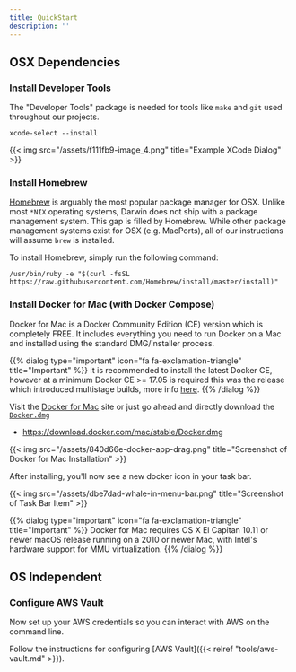 ```yaml
---
title: QuickStart
description: ''
---
```


## OSX Dependencies

### Install Developer Tools

The "Developer Tools" package is needed for tools like `make` and `git` used throughout our projects.

```
xcode-select --install
```

{{< img src="/assets/f111fb9-image_4.png" title="Example XCode Dialog" >}}

### Install Homebrew

[Homebrew](https://brew.sh/) is arguably the most popular package manager for OSX. Unlike most `*NIX` operating systems, Darwin does not ship with a package management system. This gap is filled by Homebrew. While other package management systems exist for OSX (e.g. MacPorts), all of our instructions will assume `brew` is installed.

To install Homebrew, simply run the following command:

```
/usr/bin/ruby -e "$(curl -fsSL https://raw.githubusercontent.com/Homebrew/install/master/install)"
```

### Install Docker for Mac (with Docker Compose)

Docker for Mac is a Docker Community Edition (CE) version which is completely FREE. It includes everything you need to run Docker on a Mac and installed using the standard DMG/installer process.

{{% dialog type="important" icon="fa fa-exclamation-triangle" title="Important" %}}
It is recommended to install the latest Docker CE, however at a minimum Docker CE >= 17.05 is required this was the release which introduced multistage builds, more info [here](https://docs.docker.com/develop/develop-images/multistage-build/).
{{% /dialog %}}

Visit the [Docker for Mac](https://docs.docker.com/docker-for-mac/install/) site or just go ahead and directly download the [`Docker.dmg`](https://download.docker.com/mac/stable/Docker.dmg)

- <https://download.docker.com/mac/stable/Docker.dmg>

{{< img src="/assets/840d66e-docker-app-drag.png" title="Screenshot of Docker for Mac Installation" >}}

After installing, you'll now see a new docker icon in your task bar.

{{< img src="/assets/dbe7dad-whale-in-menu-bar.png" title="Screenshot of Task Bar Item" >}}

{{% dialog type="important" icon="fa fa-exclamation-triangle" title="Important" %}}
Docker for Mac requires OS X El Capitan 10.11 or newer macOS release running on a 2010 or newer Mac, with Intel's hardware support for MMU virtualization.
{{% /dialog %}}

## OS Independent

### Configure AWS Vault

Now set up your AWS credentials so you can interact with AWS on the command line.

Follow the instructions for configuring [AWS Vault]({{< relref "tools/aws-vault.md" >}}).
